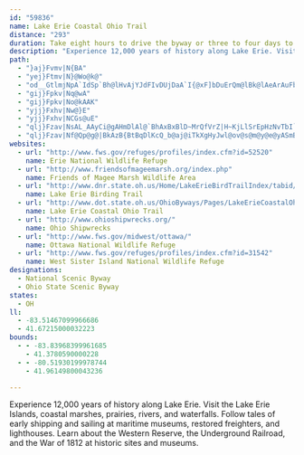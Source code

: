 ```yaml
---
id: "59836"
name: Lake Erie Coastal Ohio Trail
distance: "293"
duration: Take eight hours to drive the byway or three to four days to experience the stops along the way.
description: "Experience 12,000 years of history along Lake Erie. Visit the Lake Erie Islands, coastal marshes, prairies, rivers, and waterfalls. Follow tales of early shipping and sailing at maritime museums, restored freighters, and lighthouses. Learn about the Western Reserve, the Underground Railroad, and the War of 1812 at historic sites and museums."
path:
  - "}aj}Fvmv|N{BA"
  - "yej}Ftmv|N}@Wo@k@"
  - "od__GtlmjNpA`IdSp`Bh@lHvAjYJdFIvDUjDaA`I{@xF]bDuErQm@lBk@lAeArAuFbDoB?JdLe\\Ioa@mJ}k@gCN|FPtNb@n_@LdPVvEFnFtAlG`AtFxBxI`@fCvA`Gx@xEb@`AZ|AvB`K~@hF|EtSvClNnAhFhBzJbEbSfDfOh@dD`O|r@rAlHhPdw@|DfSpOjt@r@pDr@`F|Glj@r@lEhGtg@pEz]tBpQl@xGbB`K~@bIx@`Fn@fHjHxl@xAxKjBhIrJ|\\`@xBRrBnApRh@lFxBlL`EhRxAnFvIfWrAfGxDxSbApCrEtJv@xBh@tBZvBX`EbAnRd@lNn@nIzHrd@tBfOnKfj@vGz_@T|B`FffAtA|^vBfb@pAjTl@pDn@zAhSta@zGvRzKv\\vK`[|A~DjOb^vHtPl@dB^rBHfAj@hSvAx]DlFAj@]tCeBtL[jDU`Ak@~@Gj@Lp@xA`BnArBb@rBnAxDgHtDjHjXrI~g@|DhQ|EzYXzDhBrIvAtAnAxCx@l@`@HtG??|NHdBxJzm@l^r_BvKnY~Lj[hApDPhAR|CrBbTX~B\\hBbNdl@n\\~|Ah@rCrCfWj@bD`VpbAhBdJbBdLzBrW|@pMhAhM^bGXtJbD`f@V~AvCv\\b@rAv@t@j@Pn@DtF@n@V\\XVf@Dh@HvI?`|@ErCyAzDOfAfItpAN\\^VjCC`@RNXlBtRR`KBXPVrSF|IGbDy@lDqB|GcFbDiBhCeAzL{DxEyBlYqStBkBhA{AfHsMfE}E|CqClF{BbDcAv[}H|CkAl]iOlKgExFyBfCm@tCc@dJg@xCDrBRnA^pB~@dEtC|@b@zYzGjOnFlB~@xDpAn@?~_@l_B|BxJPxABfCEpAy@lF]bDAz\\MlFsDxz@_@xLc@xWNxIVzEhHjz@rA|^rB|r@{J?{xBoAaBL{b@fFiCEiBo@aZ_Oys@}\\}Bi@sFWHpg@Rj]CbGh@bbAbQFJlLHj`@JfAvFrMbCjG\\pADdA?tNJzOHrDLxBVlB`BfE~Tv_@bE~MRdADxEbfAq@FxBBxQb@|v@c@fG}@|QKdC?xAb@r^x@v}@~u@McAz_@GpbCFnA`nCs@~Fba@rBrOn@rJbA|U|AbKnArEgTbOcA|@s[ze@yFpXsBzI{FnQMdABd@X`AXb@hClBxAzAlAdC~@tCh@xEDvUnwBC~Obh@`p@v|ArDjGfG`JlClDtLtNDZnAvAx@tA`GxL|AlCzE`KlQd_@BRbAxBrDrHNL|Wzi@~@~Cn@`DOb@}Eth@EdCNtNC~C_@|FUpAS`@_@XsE|CmXzPy@fAwDtN_@nBEbABnQCh@YpAkLzRs@tBKrA?~A|@dKdJj|AZnDzAzMRdAhAvBrS~]T~@DzDnIEfNs@ht@_E~Bm@nTwTtIeGRElCuBxByBDR?fII~D_Qhn@oCzGa@r@kAjA]j@}@fDWb@iE`FgGhIgExFiAlA_DlBwI~CxEdYRdHgCFix@jFaDDiGOCpBD~@pBzI@f@Ix@_AlCEr@^jHd@`D`ClMjNTd@Jl@^d@|@lWvw@V`Ax@pFNnCF`Ofy@?~BEdAQ|@u@~KgZ~@oAf@SvBOvUTbClFzInMfAz@rKjEr@d@d@n@bB|Dh@fBjBbPf@rC|BnG~DjI\\`B?rCoAb{@s@jYOjAsBtJ_BlFqAbKe@xFk@|QWfEkBfO]nNDjCzDj\\~Ctb@lzAMCvBHr@lQ`s@hAtFpPrkBpFpTdA`DfCpKvChTtFd^~CrZf@lC~@lCr@vA~AxBrMfKz@~@`JpMxAdCli@|x@rBfClClBlBx@hB\\hCLxAGtKyBrC}@fLuC|DwA`GcCbD]xBJbCr@vCtBhA|AtPp^~AtEbAdGThEB`VY|i@C`UR~E^tC|@xCtA~ClD`EnwApvA~OjP|`@x_@bJpJbA~@vEbC|HvEhEvDbMfMhC`EfMnTbCzE~K~^p]|cAtLp_@`ZrfAlAbCb\\xl@to@nmAd`@js@hDvGrKtQj@\\hATxAl@bDdCfGxAbXhO|@JdAA`Gw@zBR|NnUHnXbG|[|B~MbCxH|@lAj@^\\j@z@`Et@^dOSlBDRRTx@DhIzGxNbDrJbAjFnUv]rCxDbRbXdMhT|I`PzBlDj@f@d@RrB\\vBn@b@\\d@x@V~@vBfA|AlAjTb[vApAhAl@lFjB~DnDxAfBv@xBNjAHfGCpUBjBNlAD~EDRvFxJfBzBh@`DTj@nAz@l@T?bFt@~Bb@v@pOLr@Rl@j@vGpPhBfFZlAHx@IpBKv@c@`A}BdCeAhBOdBH|@Tl@NX~@^fEk@SvUbAhPnA|DpEbHnO|[~B~DbDzDXr@vFnIRj@Df@S|A|AtDjA|Bf@f@l@Zj@VdAJT~AZd@jDbGrArC|iAxnCd@xAL~@Q`DAdAHdAnAdDbA`AxBXd@Ph@^|CtGnBxCdG`InBzCdAvBdHpQrFfSrBfFl@tA~BjBxArBpDbJeKdJNf@rDzIX^x@j@hAZlAAr@Qv@e@~NqLhAxClBxArB`EdAxCb@x@rCrHn@hA|@~@xOrLpBlA|QlG~@`@~@p@rBxBlGhMh@~@|@v@tAlB|AtCnA~Dj@xCZ~CDhCEvB]xBi@~@q@zAKjABl@bCdGzJEnd@znClAd\\hAhWDlCEdAYxBgVpzAaKt`CE`GH`G^|Tb@|O^nS]~g@o@ft@hA|JlD|Xmj@YHpDd@tD~@lEhBfFrGlL|Oj[|HvMl@rBn@fE\\~EBxCC~HBZBDCpDC~EAr@?`DAdA?vADb@b@bDd@hDf@dEtD~Z`Grf@NfCBfAWrDgBlJWnE?nWJte@eA`WSdEcB~VsCv_@uCd_@qA|MyFrk@gE|VeA`JmBpS}B`XoCdbACvMGjCSnDyArPaGfm@mDhXqFd\\mLlc@c@rA{IbRmFlIcVla@{KtRsAfDoAxEsDvT{Ij]wHzWwW`nAYfBo@lHmCla@bBvi@l@pYPzK?bOVhExA~KtB`LfVznA~QbaAlk@`rDbd@|cDnOleA|mBzfJ|DnR?RT|@tJhSjB`DnG~g@`Wts@x\\d~@bK~Uf`@||@bBvEhCtLbAzCnAzBn@v@pAjAdEnCvBhBxBtC~@zBXdAzBxLfBnFpHnOfIhQrBpFbAbDX\\tKrb@rEjTx@jCbHrOzB`Gj@`C|Jlj@~Idh@j@`EpDj_@tEfl@pBvNhCtOhAbKhAhU|D~l@vFjv@D~EYhx@Frc@]n{@Dr|@?pYK`O?lOVtDfAzF|BvGrBhFbB~Ep@hCr@vEt@`LEx^@~]PfC^rB^pAn@~AlIhMvDzHrAjDrCtIvChMlEpTpIdi@vGd^pAdGjFhNjLhV`GfLd@lAtc@xyAlAvCdGhMxDlGlAdCdDtNdL`\\`KvZx@pBvEdHhBlDfi@~{Az@lFnLj~@HdBJrINfCrEff@rArI|BhMxFh^lBdK|@xG^dGHtCIlHOrEi@lJcAvTuE~}@aBlJ_AfDuJhWcGzN}@nCkQ~t@_@rC}Anh@}AbTiD~a@U~DsBhv@c@`MKdAUZw@xDu@fBiDlGuImJg@?_@x@QAoE_FeAxAiWjf@aInNcXvXyAnBeF~EuAdByBnEQx@a@pEsDd}@e@tPN~FLpJdAdIxFr\\HvC_BzMaElZiEtYk@fCkBtFcDtHgEdLwDvMg@jCY`CGpFq@hDk@pAmUln@wo@xgBgr@`lByQti@cGlR{J|XwGzP}BnIqArH{EiAgDYy@[y@}@sDmF{@o@qBkAwIeEyA{@y@w@_@m@_@y@y@oCk@eAaAw@mBm@m@tKqAzPcAjPuB`Z}ArXo@xH_D~f@M`Aw\\bP{ElCuFpCm@ZBb@lDfN~@zBdB`G_@PUd@?f@nAtEvGnYxBrIlAhGx@jGz@bFPb@zA]fArGxAfGNVj@@bBy@`GsCjA{@\\Ed@lBl@r@fJtKnVjZjEdFdDdDlR~UbErEE`Bo@vBUxEcAxWwBzd@m@xQ{Bfj@sA~XsAz\\y@nCeBrDwCdFwGhM}EnIiExGyLvNcAvAeAtBwmAdqCmD`GwYjd@yAlDi@hDEvEnA~Xr@hROxCo@xEd@R`Ya@lDQ|OkDpAxLObFDp@iBbQgApHu@tCuArD}AdDsGvJ_JdGsElAsFp@_k@nCiGj@et@fEsFR{lAvHmGz@sBl@sErBwElBs@?a@Mc@g@q@mBiF}_@uAuISwA?cAT}@b@g@x@Y`IKgDiZeBkRg@wGMiKKy@iBgJW_C}Bg_@TiOOe@YWmDEi@Ie@i@O{@?_Fr@uMTiS_A}OI}CoC{i@z@ew@rDgf@xByU`@mBt@aBrE{G|@yBNcAF{AEuBUiCiAqFyCeKcAgBcAs@_BMuFLec@ZaAM}@a@iAcAo@gAc@yAOaAEeFByDTsBdC_Hx@}DVyE@sN?sSU_g@Suz@OoC_ByL[gAwRge@i@oAeA{A}ByBcCsAiCm@kGc@y@_@_AmAUi@S}AQoI[mBy@cCiAaCiCmEk@y@gGoF_Ak@iA]qBGuCLgCb@_Br@yC`BcAX_AAqEk@mFx@mC?o@PcTpI_ApAsArC[^gBLkIJu@\\Y`@Kj@UlFPzGr@zEY|`@DtBlBb]dAtJpBtY?hB]xDErDHxC`@tIVlOJfBRlBTdAlA~DtSvn@bClJ~@dEx@hEd@lEVfYHxAXvB|Hb^bGhUvC|Mh@vDFxCKxCgExXoAlHkAbJiAlLm@rLIx^Dx[JlEtArc@N|BnA|KXxEiCxrB?|On@|JzGtx@j@jFz@lEjGbUrDtL|BlEvEnHxAzCdAvCrAhFpAvHoJU{Hx@_BBuAW}BaAmW}NwiAmv@aPcLaCyA_CkCoBmCkVs^cByB{K_IiAgAsRaNoFaDsAe@wBYoy@z@yhAhA}MXq@X_@XYp@Kl@ClBX|NgFPSLKXPxHFlHF^RLXDt^a@bBR^NvAtAfOdSnBjBbC`ArRlGpEjAxARfKkAhPUvFWjOGlg@@fBLdBdAjPhOxRzPzFrFhCrBlUnSp`@d^\\t@x@~Cj@vAfE|IrApBnA`FbApBnBfBpAr@dDXfA\\nAl@jLnKbInLjDxG~DrGpJdSxErK|EtLlP~e@nFvQ`D`NfClJ`FpV~BnNx@lAVxFpBvOd@pGXhFlAv[n@vWJb]XzHrApT^zJLxICtLH`Jx@dXD`ROl@YJoMBoAFiAd@e@^y@`Ac@~@{A~GqEpUgA|HeF|d@mAfIsAzFs@dESzBCrFFrCbAdRLrCDhFJzc@ExER~kBIbN]fEc@fDu@rDsElP}EpP}FnQkI|^OzABv@Nz@^p@qKvR{FzKu@bBgDjJwX`}@eBnEcCdE{\\lf@cDnGgBzF_DlMaKvZkx@zoB}LnYwCdF_CbCsu@fp@{rArgAif@j[eBv@qC`@ydAh@cDFyAP}Bn@eBx@sB|AiAfAw@~@qA`Cm@xAiA~Do@rEOfDS`h@o@n_AIlc@h@|xBXtyBQ~mDu@rsDShxB@f}AM`Ea@`Dg@lBaAvBs@`AoAjAsAr@wDt@oTBacCk@{KBgJLsCl@mB~@_BjAsCnD}@rBiAvD_@lCQtEPlr@Yd|@Ob|@Zp|@zAfhLkzAEqhBd@wXRiDSDnxBZhxBFjY~@haB}yA~AcDtMo@jDOvCA~AZvIItDIz@i@pCoBxGc@nEEdCXtf@@lKLzGHpAHf@z@xB|BrC`DxCnE~CpQfH~FlCtA`AvZhYfRtPrI~FpDtBvI`D?~DK~Eg@nGe@fBs@lBo@pAsIfJc@pAu@t@w@rAu@dDc@zF_@|Ci@tAqGhKvAjBt@r@t^v\\|^px@zDdHnAzAjIzLnQtV|CvJ?b@FT`PoKx@SnAMnBRlB`A\\b@Zl@n@pBLvCWvC_@tAaDjFiFhE_P`Lq\\lTiCfAgCv@_B`@{Dl@kR^SQgEScLI"
  - "gij}Fpkv|Nq@wA"
  - "gij}Fpkv|No@kAAK"
  - "yjj}Fxhv|Nw@}E"
  - "yjj}Fxhv|NCGs@uE"
  - "qlj}Fzav|NsAL_AAyCi@gAHmDlAl@`BhAxBxBlD~MrQfVrZ|H~KjLlSrEpHzNvTbI`LpTuQfCmBbFsE|@dA~HzFbMrKh@TvEjDpO`MxRnPtLbJ~@dAXL|B|BhDzFvDtFvK`Q|LhSh\\lh@hBlDdJnNrVvr@b@|AjJhX^r@|Td[fNnS`FtGzKlO^l@d@jBfEvLXd@^j@lE`EfD`Ev@^dHdBp^`D|APx@Tjp@ne@h@h@\\p@hEfOr@`AbDxBzP`Kj\\jQhDpBx@r@rB~CpBrEbK|Xxa@xjAqXrSpYfz@|ClHtB`E~]`l@dBfEl@`CpWfpA|Gn[tCvJhNn\\bElLfDhLrHrYvDjKvEjJ`ExG`s@veApT~Z`SpZrC~EtInQbBfC~AdBx@^`IrCxCx@bEl@`EXnB^bA?p[jElF`@fDD~i@gCfGKvBLnBV|Bl@zMzF~Ad@vB\\rBHhBAjLq@xCBbEf@pFdBzJfF_@nJoFbXk@tDmJ~f@}RbgA}ZzbBwe@xmC_@~DKzCZhdA?vWHzJ}D?oQbJB`JMbBmRzc@mGhTmGtU[hBwD|Z{SPuI?up@e@e_@RmvAVap@Ggl@HBz|@y@hG}@~CyA`DqDbEiG`Cih@j@cBc\\c@wDmDwMaN_f@oZEi[g@ir@Sa_ARsBz@o@j@y@dA_@tAW|AGxAGfi@GrBSvA}@nB{@`A_Ah@s@Nq{CjCivAfBcfA|@oRZkAez@_Bo{@[ey@EizA_@{zAOgrB_@m_ABi\\N_^Swv@Yqa@Ie]Xwz@IeCu@uJuF{m@]mO]cXc@}We@kQgAei@kAydAOsa@y@gkAD_|@iA_mCSov@a@as@YgnASkWBwZy@apBiBmxC]mCQaU\\Ag@i{@c@{hAnBs@pDeDdAq@zDyA"
  - "qlj}Fzav|Nf@Qp@g@|BkAzB{BtBqDlKcQ_b@aj@iTkXgHyJwl@ov@s@m@y@e@yASmBAsCQiBa@sBw@_B_AsAaAoAqAoMoQuAkA}AaAiAg@sA_@oDk@{FW_TgCeKSorDrE"
websites:
  - url: "http://www.fws.gov/refuges/profiles/index.cfm?id=52520"
    name: Erie National Wildlife Refuge
  - url: "http://www.friendsofmageemarsh.org/index.php"
    name: Friends of Magee Marsh Wildlife Area
  - url: "http://www.dnr.state.oh.us/Home/LakeErieBirdTrailIndex/tabid/21961/Default.aspx"
    name: Lake Erie Birding Trail
  - url: "http://www.dot.state.oh.us/OhioByways/Pages/LakeErieCoastalOhio.aspx"
    name: Lake Erie Coastal Ohio Trail
  - url: "http://www.ohioshipwrecks.org/"
    name: Ohio Shipwrecks
  - url: "http://www.fws.gov/midwest/ottawa/"
    name: Ottawa National Wildlife Refuge
  - url: "http://www.fws.gov/refuges/profiles/index.cfm?id=31542"
    name: West Sister Island National Wildlife Refuge
designations:
  - National Scenic Byway
  - Ohio State Scenic Byway
states:
  - OH
ll:
  - -83.51467099966686
  - 41.67215000032223
bounds:
  - - -83.83968399961685
    - 41.3780590000228
  - - -80.51930199978744
    - 41.96149800043236

---
```


Experience 12,000 years of history along Lake Erie. Visit the Lake Erie Islands, coastal marshes, prairies, rivers, and waterfalls. Follow tales of early shipping and sailing at maritime museums, restored freighters, and lighthouses. Learn about the Western Reserve, the Underground Railroad, and the War of 1812 at historic sites and museums.
